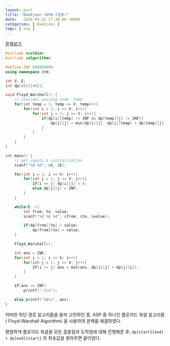 ```yaml
---
layout: post
title: "Baekjoon 1956 (운동)"
date:   2020-09-25 17:30:00 +0900
categories: [ Baekjoon ]
tags: [ asp ]
---
```


[문제보기][prob]

```c++
#include <cstdio>
#include <algorithm>

#define INF 999999999
using namespace std;

int V, E;
int dp[402][402];

void Floyd_Warshall() {
    // consider passing node 'temp'
    for(int temp = 1; temp <= V; temp++){
        for(int i = 1; i <= V; i++){
            for(int j = 1; j <= V; j++){
                if(dp[i][temp] != INF && dp[temp][j] != INF){
                    dp[i][j] = min(dp[i][j], dp[i][temp] + dp[temp][j]);
                }
            }
        }
    }
}

int main() {
    // get inputs & initialization
    scanf("%d %d", &V, &E);

    for(int i = 1; i <= V; i++){
        for(int j = 1; j <= V; j++){
            if(i == j) dp[i][j] = 0;
            else dp[i][j] = INF;
        }
    }

    while(E--){
        int from, to, value;
        scanf("%d %d %d", &from, &to, &value);

        if(dp[from][to] > value)
            dp[from][to] = value;
    }

    Floyd_Warshall();

    int ans = INF;
    for(int i = 1; i <= V; i++){
        for(int j = 1; j <= V; j++){
            if(i != j) ans = min(ans, dp[i][j] + dp[j][i]);
        }
    }

    if(ans == INF)
        printf("-1\n");

    else printf("%d\n", ans);
}
```

어떠한 최단 경로 알고리즘을 쓸까 고민하던 중, ASP 중 하나인 플로이드 워셜 알고리즘 ( Floyd-Warshall Algorithm) 을 사용하여 문제를 해결하였다.

평범하게 플로이드 워셜을 모든 출발점과 도착점에 대해 진행해준 후, `dp[start][end] + dp[end][start]` 의 최솟값을 찾아주면 끝이었다.

[prob]: https://www.acmicpc.net/problem/1956